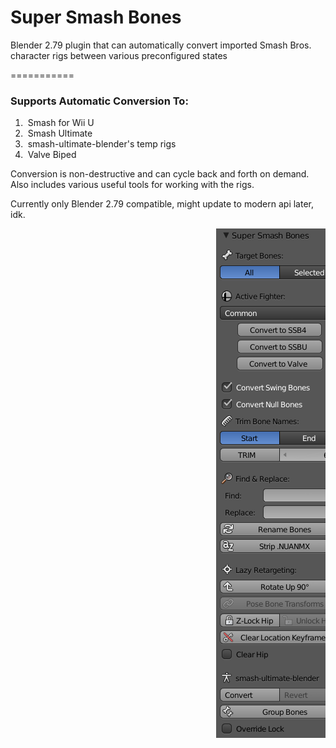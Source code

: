 # Super Smash Bones
Blender 2.79 plugin that can automatically convert imported Smash Bros. character rigs between various preconfigured states

===========
### Supports Automatic Conversion To:
1.  Smash for Wii U
2.  Smash Ultimate
3.  smash-ultimate-blender's temp rigs
4.  Valve Biped

Conversion is non-destructive and can cycle back and forth on demand.
Also includes various useful tools for working with the rigs.

Currently only Blender 2.79 compatible, might update to modern api later, idk.

<pre>                                       <img src="./smashbones279.png" alt="smashbones279"></pre>
